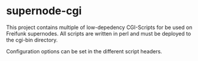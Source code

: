 supernode-cgi
=============

This project contains multiple  of low-depedency CGI-Scripts for be used on Freifunk supernodes.
All scripts are written in perl and must be deployed to the cgi-bin directory.

Configuration options can be set in the different script headers.

